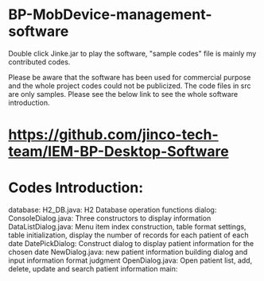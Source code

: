 # BP-MobDevice-management-software
Double click Jinke.jar to play the software, "sample codes" file is mainly my contributed codes.

Please be aware that the software has been used for commercial purpose and the whole project codes could not be publicized. The code files in src are only samples. 
Please see the below link to see the whole software introduction.
# https://github.com/jinco-tech-team/IEM-BP-Desktop-Software

# Codes Introduction:
database:
H2_DB.java: H2 Database operation functions
dialog:
ConsoleDialog.java: Three constructors to display information
DataListDialog.java: Menu item index construction, table format settings, table initialization, display the number of records for each patient of each date
DatePickDialog: Construct dialog to display patient information for the chosen date
NewDialog.java: new patient information building dialog and input information format judgment
OpenDialog.java: Open patient list, add, delete, update and search patient information
main:
